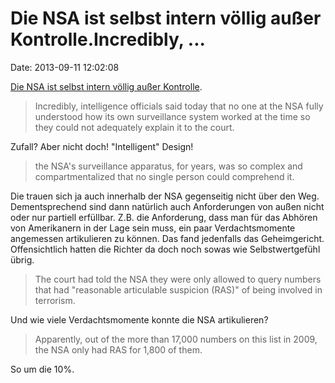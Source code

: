 Die NSA ist selbst intern völlig außer Kontrolle.Incredibly, \...
=================================================================

Date: 2013-09-11 12:02:08

[Die NSA ist selbst intern völlig außer
Kontrolle](https://www.eff.org/deeplinks/2013/09/government-releases-nsa-surveillance-docs-and-previously-secret-fisa-court).

> Incredibly, intelligence officials said today that no one at the NSA
> fully understood how its own surveillance system worked at the time so
> they could not adequately explain it to the court.

Zufall? Aber nicht doch! \"Intelligent\" Design!

> the NSA\'s surveillance apparatus, for years, was so complex and
> compartmentalized that no single person could comprehend it.

Die trauen sich ja auch innerhalb der NSA gegenseitig nicht über den
Weg. Dementsprechend sind dann natürlich auch Anforderungen von außen
nicht oder nur partiell erfüllbar. Z.B. die Anforderung, dass man für
das Abhören von Amerikanern in der Lage sein muss, ein paar
Verdachtsmomente angemessen artikulieren zu können. Das fand jedenfalls
das Geheimgericht. Offensichtlich hatten die Richter da doch noch sowas
wie Selbstwertgefühl übrig.

> The court had told the NSA they were only allowed to query numbers
> that had \"reasonable articulable suspicion (RAS)\" of being involved
> in terrorism.

Und wie viele Verdachtsmomente konnte die NSA artikulieren?

> Apparently, out of the more than 17,000 numbers on this list in 2009,
> the NSA only had RAS for 1,800 of them.

So um die 10%.
